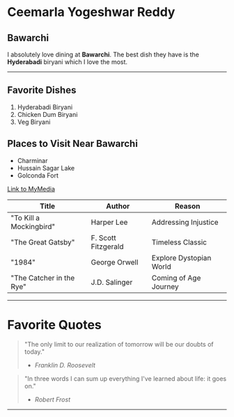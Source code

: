 
# Ceemarla Yogeshwar Reddy
## Bawarchi

I absolutely love dining at **Bawarchi**. The best dish they have is the **Hyderabadi** biryani which I love the most.

---

## Favorite Dishes <!-- Appropriate heading for this section -->

1. Hyderabadi Biryani <!-- List of dishes in order of preference -->
2. Chicken Dum Biryani
3. Veg Biryani

## Places to Visit Near Bawarchi <!-- Appropriate heading for this section -->

- Charminar <!-- Unordered list of places to visit near the restaurant -->
- Hussain Sagar Lake
- Golconda Fort

[Link to MyMedia](https://github.com/Yogeshceem/from-Reddy/blob/main/MyMedia.md) <!-- Link to your MyMedia file -->

| Title                     | Author               | Reason                   |
| ------------------------- | -------------------- | ------------------------ |
| "To Kill a Mockingbird"   | Harper Lee            | Addressing Injustice     |
| "The Great Gatsby"        | F. Scott Fitzgerald   | Timeless Classic         |
| "1984"                    | George Orwell         | Explore Dystopian World  |
| "The Catcher in the Rye"  | J.D. Salinger         | Coming of Age Journey    |
---

# Favorite Quotes

> "The only limit to our realization of tomorrow will be our doubts of today."  
> - *Franklin D. Roosevelt*

> "In three words I can sum up everything I've learned about life: it goes on."  
> - *Robert Frost*

---